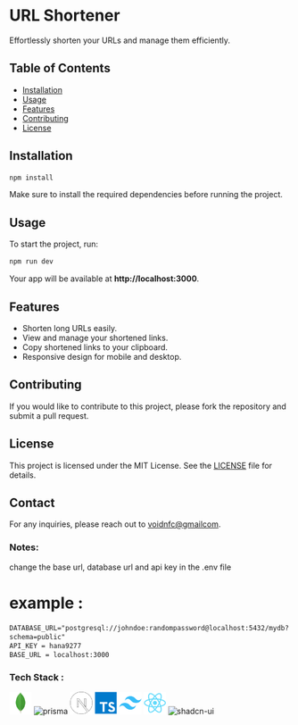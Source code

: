 # URL Shortener

Effortlessly shorten your URLs and manage them efficiently.

## Table of Contents

-   [Installation](#installation)
-   [Usage](#usage)
-   [Features](#features)
-   [Contributing](#contributing)
-   [License](#license)

## Installation

```bash
npm install
```

Make sure to install the required dependencies before running the project.

## Usage

To start the project, run:

```bash
npm run dev
```

Your app will be available at **http://localhost:3000**.

## Features

-   Shorten long URLs easily.
-   View and manage your shortened links.
-   Copy shortened links to your clipboard.
-   Responsive design for mobile and desktop.

## Contributing

If you would like to contribute to this project, please fork the repository and
submit a pull request.

## License

This project is licensed under the MIT License. See the [LICENSE](LICENSE) file
for details.

## Contact

For any inquiries, please reach out to
[voidnfc@gmailcom](mailto:voidnfc@gmailcom).

### Notes:

change the base url, database url and api key in the .env file

# example :

```
DATABASE_URL="postgresql://johndoe:randompassword@localhost:5432/mydb?schema=public"
API_KEY = hana9277
BASE_URL = localhost:3000
```

### Tech Stack :

<p> <img src="https://raw.githubusercontent.com/devicons/devicon/master/icons/mongodb/mongodb-original.svg" alt="mongodb" width="40" height="40"/> <img src="https://cdn-icons-png.flaticon.com/128/7531/7531781.png" alt="prisma" width="40" height="40"/> <img src="https://raw.githubusercontent.com/devicons/devicon/master/icons/nextjs/nextjs-line.svg" alt="nextjs" width="40" height="40"/> <img src="https://raw.githubusercontent.com/devicons/devicon/master/icons/typescript/typescript-original.svg" alt="typescript" width="40" height="40"/> <img src="https://raw.githubusercontent.com/devicons/devicon/master/icons/tailwindcss/tailwindcss-original.svg" alt="tailwindcss" width="40" height="40"/> <img src="https://raw.githubusercontent.com/devicons/devicon/master/icons/react/react-original.svg" alt="shadcn-ui" width="40" height="40"/> <img src="https://seeklogo.com/images/S/shadcn-ui-logo-EF735EC0E5-seeklogo.com.png?v=638421451470000000" alt="shadcn-ui" width="40" height="40"/> </p>

